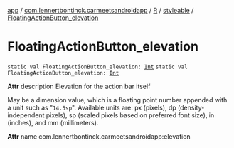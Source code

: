 [app](../../../index.md) / [com.lennertbontinck.carmeetsandroidapp](../../index.md) / [R](../index.md) / [styleable](index.md) / [FloatingActionButton_elevation](./-floating-action-button_elevation.md)

# FloatingActionButton_elevation

`static val FloatingActionButton_elevation: `[`Int`](https://kotlinlang.org/api/latest/jvm/stdlib/kotlin/-int/index.html)
`static val FloatingActionButton_elevation: `[`Int`](https://kotlinlang.org/api/latest/jvm/stdlib/kotlin/-int/index.html)

**Attr**
description Elevation for the action bar itself

May be a dimension value, which is a floating point number appended with a unit such as "`14.5sp`". Available units are: px (pixels), dp (density-independent pixels), sp (scaled pixels based on preferred font size), in (inches), and mm (millimeters).

**Attr**
name com.lennertbontinck.carmeetsandroidapp:elevation

